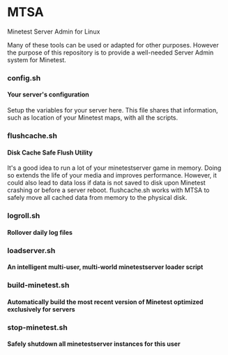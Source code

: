 # MTSA
Minetest Server Admin for Linux

Many of these tools can be used or adapted for other purposes. However the purpose of this repository is to provide a well-needed Server Admin system for Minetest.

### config.sh
#### Your server's configuration
Setup the variables for your server here. This file shares that information, such as location of your Minetest maps, with all the scripts.

### flushcache.sh
#### Disk Cache Safe Flush Utility
It's a good idea to run a lot of your minetestserver game in memory. Doing so extends the life of your media and improves performance. However, it could also lead to data loss if data is not saved to disk upon Minetest crashing or before a server reboot. flushcache.sh works with MTSA to safely move all cached data from memory to the physical disk.

### logroll.sh
#### Rollover daily log files

### loadserver.sh
#### An intelligent multi-user, multi-world minetestserver loader script

### build-minetest.sh
#### Automatically build the most recent version of Minetest optimized exclusively for servers

### stop-minetest.sh
#### Safely shutdown all minetestserver instances for this user
